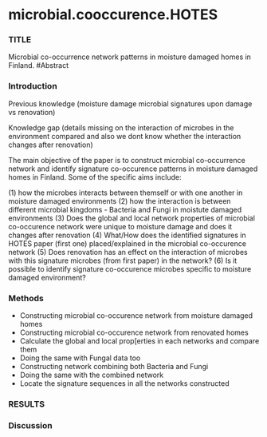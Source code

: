 # microbial.cooccurence.HOTES
### TITLE
Microbial co-occurrence network patterns in moisture damaged homes in Finland.
#Abstract

### Introduction


Previous knowledge (moisture damage microbial signatures upon damage vs renovation)


Knowledge gap (details missing on the interaction of microbes in the environment compared and also we dont know whether the interaction changes after renovation)

The main objective of the paper is to construct microbial co-occurrence network and identify signature co-occurence patterns in moisture damaged homes in Finland. Some of the specific aims include:

(1) how the microbes interacts between themself or with one another in moisture damaged environments 
(2) how the interaction is between different microbial kingdoms - Bacteria and Fungi in moistute damaged environments 
(3) Does the global and local network properties of microbial co-occurence network were unique to moisture damage and does it changes after renovation 
(4) What/How does the identified signatures in HOTES paper (first one) placed/explained in the microbial co-occurence network (5) Does renovation has an effect on the interaction of microbes with this signature microbes (from first paper) in the network? 
(6) Is it possible to identify signature co-occurence microbes specific to moisture damaged environment?

### Methods

- Constructing microbial co-occurence network from moisture damaged homes
- Constructing microbial co-occurence network from renovated homes
- Calculate the global and local prop[erties in each networks and compare them
- Doing the same with Fungal data too
- Constructing network combining both Bacteria and Fungi
- Doing the same with the combined network
- Locate the signature sequences in all the networks constructed

### RESULTS

### Discussion
